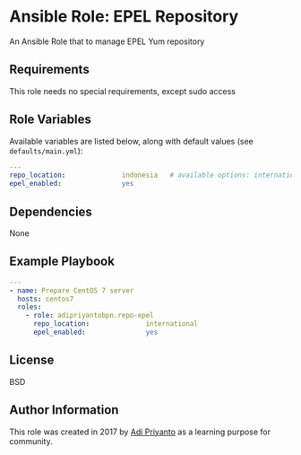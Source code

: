 Ansible Role: EPEL Repository
=========

An Ansible Role that to manage EPEL Yum repository

Requirements
------------

This role needs no special requirements, except sudo access

Role Variables
--------------

Available variables are listed below, along with default values (see `defaults/main.yml`):


```yaml
---
repo_location:              indonesia   # available options: international, indonesia, klog, vagrant
epel_enabled:               yes
```

Dependencies
------------

None

Example Playbook
----------------

```yaml
---
- name: Prepare CentOS 7 server
  hosts: centos7
  roles:
    - role: adipriyantobpn.repo-epel
      repo_location:              international
      epel_enabled:               yes
```

License
-------

BSD

Author Information
------------------

This role was created in 2017 by [Adi Priyanto](https://github.com/adipriyantobpn) as a learning purpose for community.